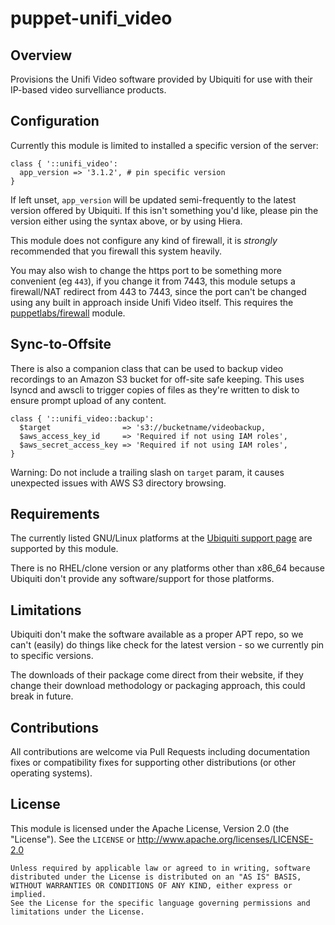 # puppet-unifi_video

## Overview

Provisions the Unifi Video software provided by Ubiquiti for use with their
IP-based video survelliance products.


## Configuration

Currently this module is limited to installed a specific version of the server:

    class { '::unifi_video':
      app_version => '3.1.2', # pin specific version
    }

If left unset, `app_version` will be updated semi-frequently to the latest
version offered by Ubiquiti. If this isn't something you'd like, please pin
the version either using the syntax above, or by using Hiera.

This module does not configure any kind of firewall, it is *strongly*
recommended that you firewall this system heavily.

You may also wish to change the https port to be something more convenient
(eg `443`), if you change it from 7443, this module setups a firewall/NAT
redirect from 443 to 7443, since the port can't be changed using any built
in approach inside Unifi Video itself. This requires the
[puppetlabs/firewall](https://forge.puppetlabs.com/puppetlabs/firewall) module.


## Sync-to-Offsite

There is also a companion class that can be used to backup video recordings to
an Amazon S3 bucket for off-site safe keeping. This uses lsyncd and awscli to
trigger copies of files as they're written to disk to ensure prompt upload of
any content.

    class { '::unifi_video::backup':
      $target                => 's3://bucketname/videobackup,
      $aws_access_key_id     => 'Required if not using IAM roles',
      $aws_secret_access_key => 'Required if not using IAM roles',
    }

Warning: Do not include a trailing slash on `target` param, it causes
unexpected issues with AWS S3 directory browsing.


## Requirements

The currently listed GNU/Linux platforms at the [Ubiquiti support page](https://www.ubnt.com/download/unifi-video)
are supported by this module.

There is no RHEL/clone version or any platforms other than x86_64 because
Ubiquiti don't provide any software/support for those platforms.


## Limitations

Ubiquiti don't make the software available as a proper APT repo, so we can't
(easily) do things like check for the latest version - so we currently pin to
specific versions.

The downloads of their package come direct from their website, if they change
their download methodology or packaging approach, this could break in future.



## Contributions

All contributions are welcome via Pull Requests including documentation fixes
or compatibility fixes for supporting other distributions (or other operating
systems).


## License

This module is licensed under the Apache License, Version 2.0 (the "License").
See the `LICENSE` or http://www.apache.org/licenses/LICENSE-2.0

    Unless required by applicable law or agreed to in writing, software
    distributed under the License is distributed on an "AS IS" BASIS,
    WITHOUT WARRANTIES OR CONDITIONS OF ANY KIND, either express or implied.
    See the License for the specific language governing permissions and
    limitations under the License.
